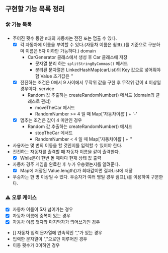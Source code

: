 ## 구현할 기능 목록 정리

### 🛠️ 기능 목록
- 주어진 횟수 동안 n대의 자동차는 전진 또는 멈출 수 있다.
  - [x] 각 자동차에 이름을 부여할 수 있다.(자동차 이름은 쉼표(,)를 기준으로 구분하며 이름은 5자 이하만 가능하다.) domain
    - CarGenerator 클래스에서 생성 후 Car 클래스에 저장
      - 문자열 분리 하는 ```splitStringByCommas()``` 메서드
      - 분리된 문자열은 LinkedHashMap(carList)의 Key 값으로 넣어줘야 함 Value 초기값은 ''
  - [x] 전진하는 조건은 0에서 9 사이에서 무작위 값을 구한 후 무작위 값이 4 이상일 경우이다. service
    - Random 값 추출하는 createRandomNumber() 메서드 (domain의 클래스로 관리)
      - moveTheCar 메서드
      - RandomNumber >= 4 일 때 Map['자동차이름'] + '-'
  - [x] 멈추는 조건은 값이 4 미만인 경우
    - Random 값 추출하는 createRandomNumber() 메서드
      - stopTheCar 메서드
      - RandomNumber < 4 일 때 Map['자동차이름'] + ''

- 사용자는 몇 번의 이동을 할 것인지를 입력할 수 있어야 한다.
- 전진하는 자동차를 출력할 때 자동차 이름을 같이 출력한다.
  - [x] While문이 한번 돌 때마다 현재 상태 값 출력
- 자동차 경주 게임을 완료한 후 누가 우승했는지를 알려준다.
  - [x] Map에 저장된 Value.length()가 최대값이면 결과List에 저장
- 우승자는 한 명 이상일 수 있다. 우승자가 여러 명일 경우 쉼표(,)를 이용하여 구분한다.

### ⚠️ 오류 케이스
- [x] 자동차 이름이 5자 넘어가는 경우
- [x] 자동차 이름에 중복이 있는 경우
- [x] 자동차 이름 첫자와 마지막자가 띄어쓰기인 경우
- [] 자동차 입력 문자열에 연속적인 ","가 있는 경우
- 입력한 문자열이 ","으로만 이루어진 경우
- 이동 횟수가 0이하인 경우